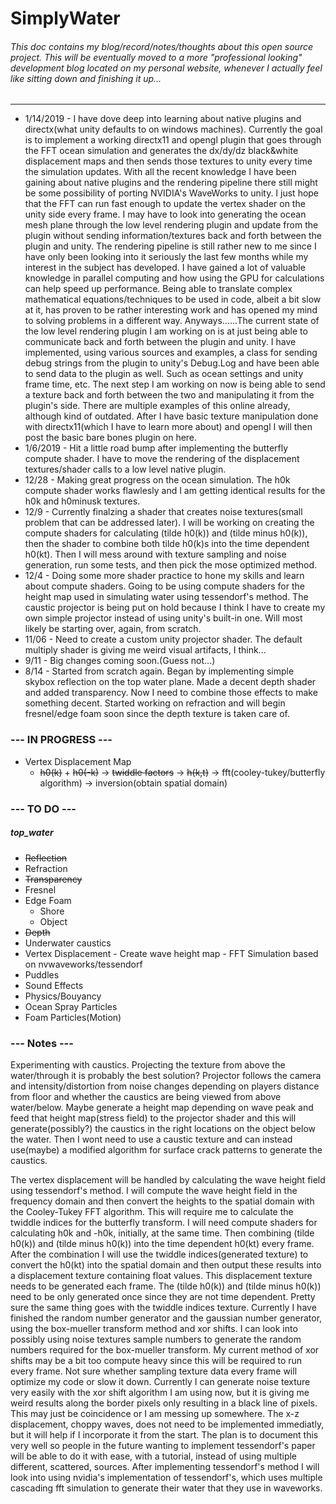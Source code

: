 # SimplyWater
###### This doc contains my blog/record/notes/thoughts about this open source project. This will be eventually moved to a more "professional looking" development blog located on my personal website, whenever I actually feel like sitting down and finishing it up...
---
+ 1/14/2019 - I have dove deep into learning about native plugins and directx(what unity defaults to on windows machines). Currently the goal is to implement a working directx11 and opengl plugin that goes through the FFT ocean simulation and generates the dx/dy/dz black&white displacement maps and then sends those textures to unity every time the simulation updates. With all the recent knowledge I have been gaining about native plugins and the rendering pipeline there still might be some possibility of porting NVIDIA's WaveWorks to unity. I just hope that the FFT can run fast enough to update the vertex shader on the unity side every frame. I may have to look into generating the ocean mesh plane through the low level rendering plugin and update from the plugin without sending information/textures back and forth between the plugin and unity. The rendering pipeline is still rather new to me since I have only been looking into it seriously the last few months while my interest in the subject has developed. I have gained a lot of valuable knowledge in parallel computing and how using the GPU for calculations can help speed up performance. Being able to translate complex mathematical equations/techniques to be used in code, albeit a bit slow at it, has proven to be rather interesting work and has opened my mind to solving problems in a different way. Anyways......The current state of the low level rendering plugin I am working on is at just being able to communicate back and forth between the plugin and unity. I have implemented, using various sources and examples, a class for sending debug strings from the plugin to unity's Debug.Log and have been able to send data to the plugin as well. Such as ocean settings and unity frame time, etc. The next step I am working on now is being able to send a texture back and forth between the two and manipulating it from the plugin's side. There are multiple examples of this online already, although kind of outdated. After I have basic texture manipulation done with directx11(which I have to learn more about) and opengl I will then post the basic bare bones plugin on here.
+ 1/6/2019 - Hit a little road bump after implementing the butterfly compute shader. I have to move the rendering of the displacement textures/shader calls to a low level native plugin.
+ 12/28 - Making great progress on the ocean simulation. The h0k compute shader works flawlesly and I am getting identical results for the h0k and h0minusk textures.
+ 12/9 -  Currently finalzing a shader that creates noise textures(small problem that can be addressed later). I will be working on creating the compute shaders for calculating (tilde h0(k)) and (tilde minus h0(k)), then the shader to combine both tilde h0(k)s into the time dependent h0(kt). Then I will mess around with texture sampling and noise generation, run some tests, and then pick the mose optimized method. 
+ 12/4 - Doing some more shader practice to hone my skills and learn about compute shaders. Going to be using compute shaders for the height map used in simulating water using tessendorf's method. The caustic projector is being put on hold because I think I have to create my own simple projector instead of using unity's built-in one. Will most likely be starting over, again, from scratch. 
+ 11/06 - Need to create a custom unity projector shader. The default multiply shader is giving me weird visual artifacts, I think...
+ 9/11 - Big changes coming soon.(Guess not...)
+ 8/14 - Started from scratch again. Began by implementing simple skybox reflection on the top water plane. Made a decent depth shader and added transparency. Now I need to combine those effects to make something decent. Started working on refraction and will begin fresnel/edge foam soon since the depth texture is taken care of. 

### --- IN PROGRESS ---
+ Vertex Displacement Map
    + ~~h0(k)~~ + ~~h0(-k)~~ -> ~~twiddle factors~~ -> ~~h(k,t)~~ -> fft(cooley-tukey/butterfly algorithm) -> inversion(obtain spatial domain)

### --- TO DO ---

##### top_water
+ ~~Reflection~~
+ Refraction
+ ~~Transparency~~
+ Fresnel
+ Edge Foam
    + Shore
    + Object
+ ~~Depth~~
+ Underwater caustics
+ Vertex Displacement - Create wave height map - FFT Simulation based on nvwaveworks/tessendorf
+ Puddles
+ Sound Effects
+ Physics/Bouyancy
+ Ocean Spray Particles
+ Foam Particles(Motion)

### --- Notes ---
Experimenting with caustics. Projecting the texture from above the water/through it is probably the best solution? Projector follows the camera and intensity/distortion from noise changes depending on players distance from floor and whether the caustics are being viewed from above water/below. Maybe generate a height map depending on wave peak and feed that height map(stress field) to the projector shader and this will generate(possibly?) the caustics in the right locations on the object below the water. Then I wont need to use a caustic texture and can instead use(maybe) a modified algorithm for surface crack patterns to generate the caustics.

The vertex displacement will be handled by calculating the wave height field using tessendorf's method. I will compute the wave height field in the frequency domain and then convert the heights to the spatial domain with the Cooley-Tukey FFT algorithm. This will require me to calculate the twiddle indices for the butterfly transform. I will need compute shaders for calculating h0k and -h0k, initially, at the same time. Then combining (tilde h0(k)) and (tilde minus h0(k)) into the time dependent h0(kt) every frame. After the combination I will use the twiddle indices(generated texture) to convert the h0(kt) into the spatial domain and then output these results into a displacement texture containing float values. This displacement texture needs to be generated each frame. The (tilde h0(k)) and (tilde minus h0(k)) need to be only generated once since they are not time dependent. Pretty sure the same thing goes with the twiddle indices texture. Currently I have finished the random number generator and the gaussian number generator, using the box-mueller transform method and xor shifts. I can look into possibly using noise textures sample numbers to generate the random numbers required for the box-mueller transform. My current method of xor shifts may be a bit too compute heavy since this will be required to run every frame. Not sure whether sampling texture data every frame will optimize my code or slow it down. Currently I can generate noise texture very easily with the xor shift algorithm I am using now, but it is giving me weird results along the border pixels only resulting in a black line of pixels. This may just be coincidence or I am messing up somewhere. The x-z displacement, choppy waves, does not need to be implemented immediatly, but it will help if I incorporate it from the start. The plan is to document this very well so people in the future wanting to implement tessendorf's paper will be able to do it with ease, with a tutorial, instead of using multiple different, scattered, sources. After implementing tessendorf's method I will look into using nvidia's implementation of tessendorf's, which uses multiple cascading fft simulation to generate their water that they use in waveworks.
